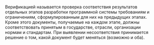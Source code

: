 Верификацией называется проверка соответствия результатов отдельных этапов разработки программной системы требованиям и ограничениям, сформулированным для них на предыдущих этапах. Кроме этого документы, получаемые на каждом этапе, должны соответствовать принятым в государстве, отрасли, организации нормам и стандартам. При выявлении несоответствия принимается решение о том, какой документ будет меняться (возможно и оба).